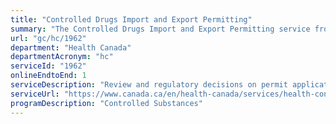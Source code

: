 ```yaml
---
title: "Controlled Drugs Import and Export Permitting"
summary: "The Controlled Drugs Import and Export Permitting service from Health Canada is available end-to-end online, according to the GC Service Inventory."
url: "gc/hc/1962"
department: "Health Canada"
departmentAcronym: "hc"
serviceId: "1962"
onlineEndtoEnd: 1
serviceDescription: "Review and regulatory decisions on permit applications from valid Controlled Drugs Licensed Dealers. (CSCB)"
serviceUrl: "https://www.canada.ca/en/health-canada/services/health-concerns/controlled-substances-precursor-chemicals/controlled-substances.html"
programDescription: "Controlled Substances"
---
```


